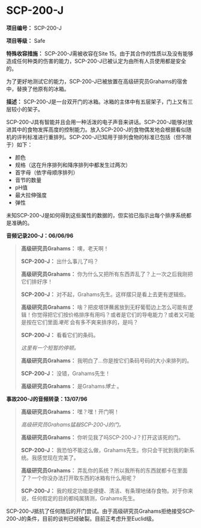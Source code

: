 # SCP-200-J
                        


**项目编号：** SCP-200-J

**项目等级：** Safe

**特殊收容措施：** SCP-200-J需被收容在Site 15。由于其合作的性质以及没有能够造成任何种类的伤害的能力，SCP-200-J已被认定为由所有人员使用都是安全的。

为了更好地测试它的能力，SCP-200-J已被放置在高级研究员Grahams的宿舍中，替换了他原有的冰箱。

**描述：** SCP-200-J是一台双开门的冰箱。冰箱的主体中有五层架子，门上又有三层较小的架子。

SCP-200-J具有智能并且会用一种活泼的电子声音来讲话。SCP-200-J能够对放进其中的食物发挥高度的控制能力。放入SCP-200-J的食物偶发地会根据看似随机的评判标准进行重排列。SCP-200-J已知用于排列食物的标准已包括（但不限于）如下：

- 颜色
- 规格（这在升序排列和降序排列中都发生过两次）
- 首字母（依字母顺序排列）
- 音节的数量
- pH值
- 最大拉伸强度
- 弹性

未知SCP-200-J是如何得到这些属性的数据的，但实验已指示出每个排序系统都是准确的。

**音频记录200-J：06/06/96** 


> **高级研究员Grahams：** 噢，老天啊！
> 
> **SCP-200-J：** 出什么事儿了吗？
> 
> **高级研究员Grahams：** 你为什么又把所有东西弄乱了？上一次之后我刚把它们排好序！
> 
> **SCP-200-J：** 对不起，Grahams先生。这样摆只是看上去更有逻辑些。
> 
> **高级研究员Grahams：** 啥？把皮塔饼蘸酱放到无籽葡萄边上怎么可能有逻辑！你觉得把它们按价格排序有用吗？或者是它们的导电能力？或者又可能是按在它们里面*淹死* 会有多不爽来排序的，是吗？
> 
> **SCP-200-J：** 看看它们的条码。
> 
> *这里有一个短暂的停顿。* 
> 
> **高级研究员Grahams：** 我明白了…你是按它们条码号码的大小来排列的。
> 
> **SCP-200-J：** 没错，Grahams先生！
> 
> **高级研究员Grahams：** 是Grahams*博士* 。
> 

**事故200-J的音频转录：13/07/96** 


> **高级研究员Grahams：** 嘿？嘿！开门啊！
> 
> *高级研究员Grahams猛敲SCP-200-J的门。* 
> 
> **高级研究员Grahams：** 你听见我了吗SCP-200-J？打开这该死的门。
> 
> **SCP-200-J：** 我恐怕不能这么做，Grahams先生。你只会干扰到我的新系统。我感觉现在完美了。
> 
> **高级研究员Grahams：** 弄乱你的系统？所以我所有的东西就都卡在里面了？一个你没办法打开取东西的冰箱有什么用呢？
> 
> **SCP-200-J：** 我的规定功能是便捷、清洁、有条理地储存食物。对于你来说，任何假定的目的都纯属猜测，Grahams先生。
> 

SCP-200-J抵抗了任何随后的开门尝试。由于高级研究员Grahams拒绝接受SCP-200-J的条件，目前的谈判已经破裂。目前正考虑升至Euclid级。



                    